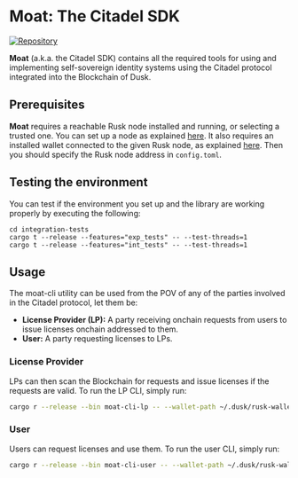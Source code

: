 # Moat: The Citadel SDK

[![Repository](https://img.shields.io/badge/github-moat-blueviolet?logo=github)](https://github.com/dusk-network/moat)

**Moat** (a.k.a. the Citadel SDK) contains all the required tools for using and implementing self-sovereign identity systems using the Citadel protocol integrated into the Blockchain of Dusk.

## Prerequisites

**Moat** requires a reachable Rusk node installed and running, or selecting a trusted one. You can set up a node as explained [here](https://wiki.dusk.network/en/setting-up-node). It also requires an installed wallet connected to the given Rusk node, as explained [here](https://github.com/dusk-network/wallet-cli/blob/main/src/bin/README.md). Then you should specify the Rusk node address in `config.toml`.

## Testing the environment

You can test if the environment you set up and the library are working properly by executing the following:

```
cd integration-tests
cargo t --release --features="exp_tests" -- --test-threads=1
cargo t --release --features="int_tests" -- --test-threads=1
```

## Usage

The moat-cli utility can be used from the POV of any of the parties involved in the Citadel protocol, let them be:
- **License Provider (LP):** A party receiving onchain requests from users to issue licenses onchain addressed to them.
- **User:** A party requesting licenses to LPs.

### License Provider

LPs can then scan the Blockchain for requests and issue licenses if the requests are valid. To run the LP CLI, simply run:

```sh
cargo r --release --bin moat-cli-lp -- --wallet-path ~/.dusk/rusk-wallet --wallet-pass <PASSWORD>
```

### User

Users can request licenses and use them. To run the user CLI, simply run:

```sh
cargo r --release --bin moat-cli-user -- --wallet-path ~/.dusk/rusk-wallet --wallet-pass <PASSWORD>
```

